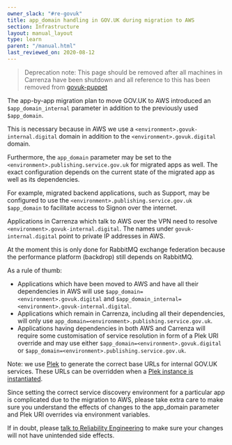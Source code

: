 ```yaml
---
owner_slack: "#re-govuk"
title: app_domain handling in GOV.UK during migration to AWS
section: Infrastructure
layout: manual_layout
type: learn
parent: "/manual.html"
last_reviewed_on: 2020-08-12
---
```


> Deprecation note:
> This page should be removed after all machines in Carrenza have been shutdown
> and all reference to this has been removed from [govuk-puppet](https://github.com/alphagov/govuk-puppet)

The app-by-app migration plan to move GOV.UK to AWS introduced an `$app_domain_internal` parameter in addition to the previously used `$app_domain`.

This is necessary because in AWS we use a `<environment>.govuk-internal.digital` domain in addition to the `<environment>.govuk.digital` domain.

Furthermore, the `app_domain` parameter may be set to the `<environment>.publishing.service.gov.uk` for migrated apps as well. The exact configuration depends on the current state of the migrated app as well as its dependencies.

 For example, migrated backend applications, such as Support, may be configured to use the `<environment>.publishing.service.gov.uk` `$app_domain` to facilitate access to Signon over the internet.

 Applications in Carrenza which talk to AWS over the VPN need to resolve `<environment>.govuk-internal.digital`. The names under `govuk-internal.digital` point to private IP addresses in AWS.

At the moment this is only done for RabbitMQ exchange federation because the performance platform (backdrop) still depends on RabbitMQ.

As a rule of thumb:

- Applications which have been moved to AWS and have all their dependencies in AWS will use `$app_domain=<environment>.govuk.digital` and `$app_domain_internal=<environment>.govuk-internal.digital`.
- Applications which remain in Carrenza, including all their dependencies, will only use `app_domain=<environment>.publishing.service.gov.uk`.
- Applications having dependencies in both AWS and Carrenza will require some customisation of service resolution in form of a Plek URI override and may use either `$app_domain=<environment>.govuk.digital` or `$app_domain=<environment>.publishing.service.gov.uk`.

Note: we use [Plek](https://github.com/alphagov/plek) to generate the correct base URLs for internal GOV.UK services. These URLs can be overridden when a [Plek instance is instantiated](https://github.com/alphagov/plek/blob/master/lib/plek.rb#L29).

Since setting the correct service discovery environment for a particular app is complicated due to the migration to AWS, please take extra care to make sure you understand the effects of changes to the app_domain parameter and Plek URI overrides via environment variables.

If in doubt, please [talk to Reliability Engineering](https://docs.publishing.service.gov.uk/manual/raising-issues-with-reliability-engineering.html) to make sure your changes will not have unintended side effects.
